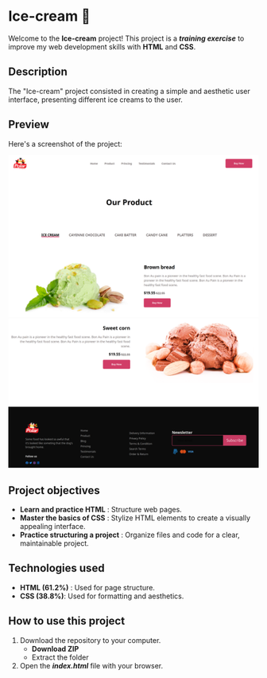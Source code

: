 # Ice-cream 🍦

Welcome to the **Ice-cream** project! This project is a **_training exercise_** to improve my web development skills with **HTML** and **CSS**.

## Description

The "Ice-cream" project consisted in creating a simple and aesthetic user interface, presenting different ice creams to the user.

## Preview

Here's a screenshot of the project:

![Screenshot of the Ice-cream page](img/Screenshot_page.png)
![2 Screenshot of the Ice-cream page](img/Screenshot_page2.png)

## Project objectives

 - **Learn and practice HTML** : Structure web pages.
 - **Master the basics of CSS** : Stylize HTML elements to create a visually appealing interface.
 - **Practice structuring a project** : Organize files and code for a clear, maintainable project.

## Technologies used

 - **HTML (61.2%)** : Used for page structure.
 - **CSS (38.8%)**: Used for formatting and aesthetics.

## How to use this project

 1. Download the repository to your computer.
    - **Download ZIP**
    - Extract the folder
 2. Open the **_index.html_** file with your browser.
